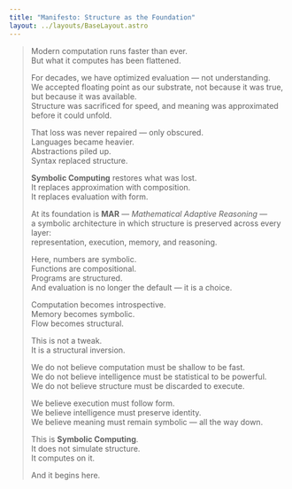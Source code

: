 ```yaml
---
title: "Manifesto: Structure as the Foundation"
layout: ../layouts/BaseLayout.astro
---
```


> Modern computation runs faster than ever.  
> But what it computes has been flattened.  
>
> For decades, we have optimized evaluation — not understanding.  
> We accepted floating point as our substrate, not because it was true, but because it was available.  
> Structure was sacrificed for speed, and meaning was approximated before it could unfold.  
>
> That loss was never repaired — only obscured.  
> Languages became heavier.  
> Abstractions piled up.  
> Syntax replaced structure.  
>
> **Symbolic Computing** restores what was lost.  
> It replaces approximation with composition.  
> It replaces evaluation with form.  
>
> At its foundation is **MAR** — *Mathematical Adaptive Reasoning* —  
> a symbolic architecture in which structure is preserved across every layer:  
> representation, execution, memory, and reasoning.  
>
> Here, numbers are symbolic.  
> Functions are compositional.  
> Programs are structured.  
> And evaluation is no longer the default — it is a choice.  
>
> Computation becomes introspective.  
> Memory becomes symbolic.  
> Flow becomes structural.  
>
> This is not a tweak.  
> It is a structural inversion.  
>
> We do not believe computation must be shallow to be fast.  
> We do not believe intelligence must be statistical to be powerful.  
> We do not believe structure must be discarded to execute.  
>
> We believe execution must follow form.  
> We believe intelligence must preserve identity.  
> We believe meaning must remain symbolic — all the way down.  
>
> This is **Symbolic Computing**.  
> It does not simulate structure.  
> It computes on it.  
>
> And it begins here.
